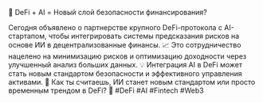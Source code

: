 🚀 DeFi + AI = Новый слой безопасности финансирования?

Сегодня объявлено о партнерстве крупного DeFi-протокола с AI-стартапом, чтобы интегрировать системы предсказания рисков на основе ИИ в децентрализованные финансы.
📈 Это сотрудничество нацелено на минимизацию рисков и оптимизацию доходности через улучшенный анализ больших данных.
💡 Интеграция AI в DeFi может стать новым стандартом безопасности и эффективного управления активами.
💬 Как ты считаешь, ИИ станет новым стандартом или просто временным трендом в DeFi?
🔄 #DeFi #AI #Fintech #Web3